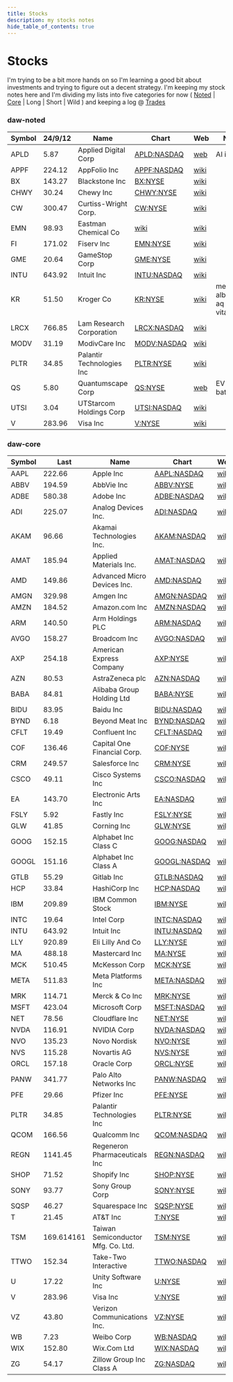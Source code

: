 ```yaml
---
title: Stocks
description: my stocks notes
hide_table_of_contents: true
---
```


# Stocks

I'm trying to be a bit more hands on so I'm learning a good bit about investments and trying to figure out a decent strategy. I'm keeping my stock notes here and I'm dividing my lists into five categories for now ( [Noted](#daw-noted) | [Core](#daw-core) | Long | Short | Wild ) and keeping a log @ [Trades](/notes/work/wealth/trades)




### daw-noted

|Symbol|24/9/12|Name|Chart|Web|Notes|
|---|---|---|---|---|---|
|APLD|5.87|Applied Digital Corp|[APLD:NASDAQ](https://www.google.com/finance/quote/APLD:NASDAQ)|[web](https://www.applieddigital.com)|AI infra|
|APPF|224.12|AppFolio Inc|[APPF:NASDAQ](https://www.google.com/finance/quote/APPF:NASDAQ)|[wiki](https://en.wikipedia.org/wiki/AppFolio)||
|BX|143.27|Blackstone Inc|[BX:NYSE](https://www.google.com/finance/quote/BX:NYSE)|[wiki](https://en.wikipedia.org/wiki/Blackstone_Inc.)||
|CHWY|30.24|Chewy Inc|[CHWY:NYSE](https://www.google.com/finance/quote/CHWY:NYSE)|[wiki](https://en.wikipedia.org/wiki/Chewy_(company))||
|CW|300.47|Curtiss-Wright Corp.|[CW:NYSE](https://www.google.com/finance/quote/CW:NYSE)|[wiki](https://en.wikipedia.org/wiki/Curtiss-Wright)||
|EMN|98.93|Eastman Chemical Co|[wiki](https://www.google.com/finance/quote/EMN:NYSE)|[wiki](https://en.wikipedia.org/wiki/Eastman_Chemical_Company)||
|FI|171.02|Fiserv Inc|[EMN:NYSE](https://www.google.com/finance/quote/FI:NYSE)|[wiki](https://en.wikipedia.org/wiki/Fiserv)||
|GME|20.64|GameStop Corp|[GME:NYSE](https://www.google.com/finance/quote/GME:NYSE)|[wiki](https://en.wikipedia.org/wiki/GameStop)||
|INTU|643.92|Intuit Inc|[INTU:NASDAQ](https://www.google.com/finance/quote/INTU:NASDAQ)|[wiki](https://en.wikipedia.org/wiki/Intuit)||
|KR|51.50|Kroger Co|[KR:NYSE](https://www.google.com/finance/quote/KR:NYSE)|[wiki](https://en.wikipedia.org/wiki/Kroger)|mer: albertsons aq vitacost|
|LRCX|766.85|Lam Research Corporation|[LRCX:NASDAQ](https://www.google.com/finance/quote/LRCX:NASDAQ)|[wiki](https://en.wikipedia.org/wiki/Lam_Research)||
|MODV|31.19|ModivCare Inc|[MODV:NASDAQ](https://www.google.com/finance/quote/MODV:NASDAQ)|[wiki](https://en.wikipedia.org/wiki/ModivCare)||
|PLTR|34.85|Palantir Technologies Inc|[PLTR:NYSE](https://www.google.com/finance/quote/PLTR:NYSE)|[wiki](https://en.wikipedia.org/wiki/Palantir_Technologies)||
|QS|5.80|Quantumscape Corp|[QS:NYSE](https://www.google.com/finance/quote/QS:NYSE)|[web](https://www.quantumscape.com)|EV batteries|
|UTSI|3.04|UTStarcom Holdings Corp|[UTSI:NASDAQ](https://www.google.com/finance/quote/UTSI:NASDAQ)|[wiki](https://en.wikipedia.org/wiki/UTStarcom)||
|V|283.96|Visa Inc|[V:NYSE](https://www.google.com/finance/quote/V:NYSE)|[wiki](https://en.wikipedia.org/wiki/Visa_Inc.)||


### daw-core

|Symbol|Last|Name|Chart|Web|Notes|
|---|---|---|---|---|---|
|AAPL|222.66|Apple Inc|[AAPL:NASDAQ](https://www.google.com/finance/quote/AAPL:NASDAQ)|[wiki](https://en.wikipedia.org/wiki/Apple_Inc.)||
|ABBV|194.59|AbbVie Inc|[ABBV:NYSE](https://www.google.com/finance/quote/ABBV:NYSE)|[wiki](https://en.wikipedia.org/wiki/AbbVie)||
|ADBE|580.38|Adobe Inc|[ADBE:NASDAQ](https://www.google.com/finance/quote/ADBE:NASDAQ)|[wiki](https://en.wikipedia.org/wiki/Adobe_Inc.)||
|ADI|225.07|Analog Devices Inc.|[ADI:NASDAQ](https://www.google.com/finance/quote/ADI:NASDAQ)|[wiki](https://en.wikipedia.org/wiki/Analog_Devices)||
|AKAM|96.66|Akamai Technologies Inc.|[AKAM:NASDAQ](https://www.google.com/finance/quote/AKAM:NASDAQ)|[wiki](https://en.wikipedia.org/wiki/Akamai_Technologies)||
|AMAT|185.94|Applied Materials Inc.|[AMAT:NASDAQ](https://www.google.com/finance/quote/AMAT:NASDAQ)|[wiki](https://www.appliedmaterials.com)||
|AMD|149.86|Advanced Micro Devices Inc.|[AMD:NASDAQ](https://www.google.com/finance/quote/AMD:NASDAQ)|[wiki](https://en.wikipedia.org/wiki/AMD)||
|AMGN|329.98|Amgen Inc|[AMGN:NASDAQ](https://www.google.com/finance/quote/AMGN:NASDAQ)|[wiki](https://en.wikipedia.org/wiki/Amgen)||
|AMZN|184.52|Amazon.com Inc|[AMZN:NASDAQ](https://www.google.com/finance/quote/AMZN:NASDAQ)|[wiki](https://en.wikipedia.org/wiki/Amazon_%28company%29)||
|ARM|140.50|Arm Holdings PLC|[ARM:NASDAQ](https://www.google.com/finance/quote/ARM:NASDAQ)|[wiki](https://en.wikipedia.org/wiki/Arm_Holdings)||
|AVGO|158.27|Broadcom Inc|[AVGO:NASDAQ](https://www.google.com/finance/quote/AVGO:NASDAQ)|[wiki](https://en.wikipedia.org/wiki/Broadcom)||
|AXP|254.18|American Express Company|[AXP:NYSE](https://www.google.com/finance/quote/AXP:NYSE)|[wiki](https://en.wikipedia.org/wiki/American_Express)||
|AZN|80.53|AstraZeneca plc|[AZN:NASDAQ](https://www.google.com/finance/quote/AZN:NASDAQ)|[wiki](https://en.wikipedia.org/wiki/AstraZeneca)||
|BABA|84.81|Alibaba Group Holding Ltd|[BABA:NYSE](https://www.google.com/finance/quote/BABA:NYSE)|[wiki](https://en.wikipedia.org/wiki/Alibaba_Group)||
|BIDU|83.95|Baidu Inc|[BIDU:NASDAQ](https://www.google.com/finance/quote/BIDU:NASDAQ)|[wiki](https://en.wikipedia.org/wiki/Baidu)||
|BYND|6.18|Beyond Meat Inc|[BYND:NASDAQ](https://www.google.com/finance/quote/BYND:NASDAQ)|[wiki](https://en.wikipedia.org/wiki/Beyond_Meat)||
|CFLT|19.49|Confluent Inc|[CFLT:NASDAQ](https://www.google.com/finance/quote/CFLT:NASDAQ)|[wiki](https://www.confluent.io)||
|COF|136.46|Capital One Financial Corp.|[COF:NYSE](https://www.google.com/finance/quote/COF:NYSE)|[wiki](https://en.wikipedia.org/wiki/Capital_One)||
|CRM|249.57|Salesforce Inc|[CRM:NYSE](https://www.google.com/finance/quote/CRM:NYSE)|[wiki](https://en.wikipedia.org/wiki/Salesforce)||
|CSCO|49.11|Cisco Systems Inc|[CSCO:NASDAQ](https://www.google.com/finance/quote/CSCO:NASDAQ)|[wiki](https://en.wikipedia.org/wiki/Cisco)||
|EA|143.70|Electronic Arts Inc|[EA:NASDAQ](https://www.google.com/finance/quote/EA:NASDAQ)|[wiki](https://en.wikipedia.org/wiki/Electronic_Arts)||
|FSLY|5.92|Fastly Inc|[FSLY:NYSE](https://www.google.com/finance/quote/FSLY:NYSE)|[wiki](https://en.wikipedia.org/wiki/Fastly)||
|GLW|41.85|Corning Inc|[GLW:NYSE](https://www.google.com/finance/quote/GLW:NYSE)|[wiki](https://en.wikipedia.org/wiki/Corning_Inc.)||
|GOOG|152.15|Alphabet Inc Class C|[GOOG:NASDAQ](https://www.google.com/finance/quote/GOOG:NASDAQ)|[wiki](https://en.wikipedia.org/wiki/Alphabet_Inc.)||
|GOOGL|151.16|Alphabet Inc Class A|[GOOGL:NASDAQ](https://www.google.com/finance/quote/GOOGL:NASDAQ)|[wiki](https://en.wikipedia.org/wiki/Alphabet_Inc.)||
|GTLB|55.29|Gitlab Inc|[GTLB:NASDAQ](https://www.google.com/finance/quote/GTLB:NASDAQ)|[wiki](https://about.gitlab.com)||
|HCP|33.84|HashiCorp Inc|[HCP:NASDAQ](https://www.google.com/finance/quote/HCP:NASDAQ)|[wiki](https://en.wikipedia.org/wiki/HashiCorp)||
|IBM|209.89|IBM Common Stock|[IBM:NYSE](https://www.google.com/finance/quote/IBM:NYSE)|[wiki](https://en.wikipedia.org/wiki/IBM)||
|INTC|19.64|Intel Corp|[INTC:NASDAQ](https://www.google.com/finance/quote/INTC:NASDAQ)|[wiki](https://en.wikipedia.org/wiki/Intel)||
|INTU|643.92|Intuit Inc|[INTU:NASDAQ](https://www.google.com/finance/quote/INTU:NASDAQ)|[wiki](https://en.wikipedia.org/wiki/Intuit)||
|LLY|920.89|Eli Lilly And Co|[LLY:NYSE](https://www.google.com/finance/quote/LLY:NYSE)|[wiki](https://en.wikipedia.org/wiki/Eli_Lilly_and_Company)||
|MA|488.18|Mastercard Inc|[MA:NYSE](https://www.google.com/finance/quote/MA:NYSE)|[wiki](https://en.wikipedia.org/wiki/Mastercard)||
|MCK|510.45|McKesson Corp|[MCK:NYSE](https://www.google.com/finance/quote/MCK:NYSE)|[wiki](https://en.wikipedia.org/wiki/McKesson_Corporation)||
|META|511.83|Meta Platforms Inc|[META:NASDAQ](https://www.google.com/finance/quote/META:NASDAQ)|[wiki](https://en.wikipedia.org/wiki/Meta_Platforms)||
|MRK|114.71|Merck & Co Inc|[MRK:NYSE](https://www.google.com/finance/quote/MRK:NYSE)|[wiki](https://en.wikipedia.org/wiki/Merck_%26_Co.)||
|MSFT|423.04|Microsoft Corp|[MSFT:NASDAQ](https://www.google.com/finance/quote/MSFT:NASDAQ)|[wiki](https://en.wikipedia.org/wiki/Microsoft)||
|NET|78.56|Cloudflare Inc|[NET:NYSE](https://www.google.com/finance/quote/NET:NYSE)|[wiki](https://en.wikipedia.org/wiki/Cloudflare)||
|NVDA|116.91|NVIDIA Corp|[NVDA:NASDAQ](https://www.google.com/finance/quote/NVDA:NASDAQ)|[wiki](https://en.wikipedia.org/wiki/Nvidia)||
|NVO|135.23|Novo Nordisk|[NVO:NYSE](https://www.google.com/finance/quote/NVO:NYSE)|[wiki](https://en.wikipedia.org/wiki/Novo_Nordisk)||
|NVS|115.28|Novartis AG|[NVS:NYSE](https://www.google.com/finance/quote/NVS:NYSE)|[wiki](https://en.wikipedia.org/wiki/Novartis)||
|ORCL|157.18|Oracle Corp|[ORCL:NYSE](https://www.google.com/finance/quote/ORCL:NYSE)|[wiki](https://en.wikipedia.org/wiki/Oracle_Corporation)||
|PANW|341.77|Palo Alto Networks Inc|[PANW:NASDAQ](https://www.google.com/finance/quote/PANW:NASDAQ)|[wiki](https://en.wikipedia.org/wiki/Palo_Alto_Networks)||
|PFE|29.66|Pfizer Inc|[PFE:NYSE](https://www.google.com/finance/quote/PFE:NYSE)|[wiki](https://en.wikipedia.org/wiki/Pfizer)||
|PLTR|34.85|Palantir Technologies Inc|[PLTR:NYSE](https://www.google.com/finance/quote/PLTR:NYSE)|[wiki](https://en.wikipedia.org/wiki/Palantir_Technologies)||
|QCOM|166.56|Qualcomm Inc|[QCOM:NASDAQ](https://www.google.com/finance/quote/QCOM:NASDAQ)|[wiki](https://en.wikipedia.org/wiki/Qualcomm)||
|REGN|1141.45|Regeneron Pharmaceuticals Inc|[REGN:NASDAQ](https://www.google.com/finance/quote/REGN:NASDAQ)|[wiki](https://en.wikipedia.org/wiki/Regeneron_Pharmaceuticals)||
|SHOP|71.52|Shopify Inc|[SHOP:NYSE](https://www.google.com/finance/quote/SHOP:NYSE)|[wiki](https://en.wikipedia.org/wiki/Shopify)||
|SONY|93.77|Sony Group Corp|[SONY:NYSE](https://www.google.com/finance/quote/SONY:NYSE)|[wiki](https://en.wikipedia.org/wiki/Sony)||
|SQSP|46.27|Squarespace Inc|[SQSP:NYSE](https://www.google.com/finance/quote/SQSP:NYSE)|[wiki](https://en.wikipedia.org/wiki/Squarespace)||
|T|21.45|AT&T Inc|[T:NYSE](https://www.google.com/finance/quote/T:NYSE)|[wiki](https://en.wikipedia.org/wiki/AT%26T)||
|TSM|169.614161|Taiwan Semiconductor Mfg. Co. Ltd.|[TSM:NYSE](https://www.google.com/finance/quote/TSM:NYSE)|[wiki](https://en.wikipedia.org/wiki/TSMC)||
|TTWO|152.34|Take-Two Interactive|[TTWO:NASDAQ](https://www.google.com/finance/quote/TTWO:NASDAQ)|[wiki](https://en.wikipedia.org/wiki/Take-Two_Interactive)||
|U|17.22|Unity Software Inc|[U:NYSE](https://www.google.com/finance/quote/U:NYSE)|[wiki](https://en.wikipedia.org/wiki/Unity_Technologies)||
|V|283.96|Visa Inc|[V:NYSE](https://www.google.com/finance/quote/V:NYSE)|[wiki](https://en.wikipedia.org/wiki/Visa_Inc.)||
|VZ|43.80|Verizon Communications Inc.|[VZ:NYSE](https://www.google.com/finance/quote/VZ:NYSE)|[wiki](https://en.wikipedia.org/wiki/Verizon)||
|WB|7.23|Weibo Corp|[WB:NASDAQ](https://www.google.com/finance/quote/WB:NASDAQ)|[wiki](https://en.wikipedia.org/wiki/Weibo_Corporation)||
|WIX|152.80|Wix.Com Ltd|[WIX:NASDAQ](https://www.google.com/finance/quote/WIX:NASDAQ)|[wiki](https://en.wikipedia.org/wiki/Wix.com)||
|ZG|54.17|Zillow Group Inc Class A|[ZG:NASDAQ](https://www.google.com/finance/quote/ZG:NASDAQ)|[wiki](https://en.wikipedia.org/wiki/Zillow)||
